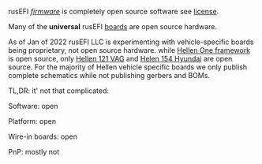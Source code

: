 rusEFI [_firmware_](https://github.com/rusefi/rusefi) is completely open source software see [license](https://github.com/rusefi/rusefi/blob/master/firmware/license.txt).

Many of the **universal** rusEFI [boards](Hardware) are open source hardware.

As of Jan of 2022 rusEFI LLC is experimenting with vehicle-specific boards being proprietary, not open source hardware. while [Hellen One framework](https://github.com/andreika-git/hellen-one) is open source, only [Hellen 121 VAG](https://github.com/rusefi/hellen121vag) and [Helen 154 Hyundai](https://github.com/rusefi/hellen154hyundai) are open source. For the majority of Hellen vehicle specific boards we only publish complete schematics while not publishing gerbers and BOMs.  


TL,DR: it' not that complicated:

Software: open

Platform: open

Wire-in boards: open

PnP: mostly not
